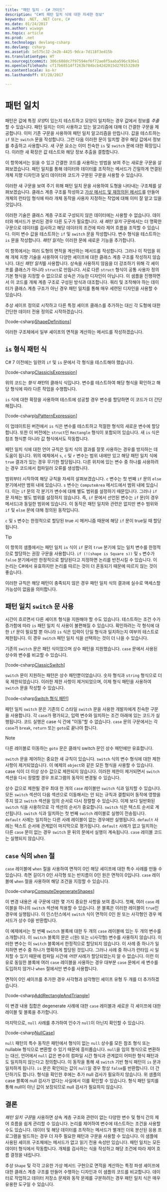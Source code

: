 ```yaml
---
title: "패턴 일치 - C# 가이드"
description: "C#의 패턴 일치 식에 대한 자세한 정보"
keywords: .NET, .NET Core, C#
ms.date: 01/24/2017
ms.author: wiwagn
ms.topic: article
ms.prod: .net
ms.technology: devlang-csharp
ms.devlang: csharp
ms.assetid: 1e575c32-2e2b-4425-9dca-7d118f3ed15b
ms.translationtype: HT
ms.sourcegitcommit: 306c608dc7f97594ef6f72ae0f5aaba596c936e1
ms.openlocfilehash: cf17b68514ff263b784bcb42d2015d27015328d9
ms.contentlocale: ko-kr
ms.lasthandoff: 07/28/2017

---
```


# <a name="pattern-matching"></a>패턴 일치 #

패턴은 값에 특정 *모양*이 있는지 테스트하고 모양이 일치하는 경우 값에서 정보를 *추출*할 수 있습니다. 패턴 일치는 이미 사용하고 있는 알고리즘에 대해 더 간결한 구문을 제공합니다. 이미 기존 구문을 사용하여 패턴 일치 알고리즘을 만듭니다. 값을 테스트하는 `if` 또는 `switch` 문을 작성합니다. 그런 다음 이러한 문이 일치할 경우 해당 값에서 정보를 추출하고 사용합니다. 새 구문 요소는 이미 친숙한 `is` 및 `switch` 문에 대한 확장입니다. 이러한 새 확장은 값 테스트와 해당 정보 추출을 결합합니다.

이 항목에서는 읽을 수 있고 간결한 코드를 사용하는 방법을 보여 주는 새로운 구문을 살펴보겠습니다. 패턴 일치를 통해 데이터와 데이터를 조작하는 메서드가 긴밀하게 연결된 개체 지향 디자인과 달리 데이터와 코드가 구분된 구문을 사용할 수 있습니다.

이러한 새 구문을 보여 주기 위해 패턴 일치 문을 사용하여 도형을 나타내는 구조체를 살펴보겠습니다. 클래스 계층 구조를 작성하고 [가상 메서드 및 재정의된 메서드](methods.md#inherited)를 만들어 개체의 런타임 형식에 따라 개체 동작을 사용자 지정하는 작업에 대해 이미 잘 알고 있을 것입니다.

이러한 기술은 클래스 계층 구조로 구성되지 않은 데이터에는 사용할 수 없습니다. 데이터와 메서드가 분리된 경우 다른 도구가 필요합니다. 새 *패턴 일치* 구문에서는 더 명확한 구문으로 데이터를 검사하고 해당 데이터의 조건에 따라 제어 흐름을 조작할 수 있습니다. 이미 변수 값을 테스트하는 `if` 및 `switch` 문을 작성합니다. 변수 형식을 테스트하는 `is` 문을 작성합니다. *패턴 일치*는 이러한 문에 새로운 기능을 추가합니다.

이 항목에서는 여러 도형의 면적을 계산하는 메서드를 작성합니다. 그러나 이 작업을 위해 개체 지향 기술을 사용하여 다양한 셰이프에 대한 클래스 계층 구조를 작성하지 않습니다.
대신 *패턴 일치*를 사용합니다. 상속을 사용하지 않음을 더 강조하기 위해 각 셰이프를 클래스가 아니라 `struct`로 만듭니다. 서로 다른 `struct` 형식이 공통 사용자 정의 기본 형식을 지정할 수 없으므로 상속은 가능한 디자인이 아닙니다.
이 샘플을 진행하면서 이 코드를 개체 계층 구조로 구성된 방식과 대조합니다. 쿼리 및 조작해야 하는 데이터가 클래스 계층 구조가 아닌 경우 패턴 일치를 통해 매우 세련된 디자인을 사용할 수 있습니다.

추상 셰이프 정의로 시작하고 다른 특정 셰이프 클래스를 추가하는 대신 각 도형에 대한 간단한 데이터 전용 정의로 시작하겠습니다.

[!code-csharp[ShapeDefinitions](../../samples/csharp/PatternMatching/Shapes.cs#01_ShapeDefinitions "셰이프 정의")]

이러한 구조체에서 일부 셰이프의 면적을 계산하는 메서드를 작성하겠습니다.

## <a name="the-is-type-pattern-expression"></a>`is` 형식 패턴 식

C# 7 이전에는 일련의 `if` 및 `is` 문에서 각 형식을 테스트해야 했습니다.

[!code-csharp[ClassicIsExpression](../../samples/csharp/PatternMatching/GeometricUtilities.cs#02_ClassicIsExpression "is를 사용하는 클래식 형식 패턴")]

위의 코드는 *형식 패턴*의 클래식 식입니다. 변수를 테스트하여 해당 형식을 확인하고 해당 형식에 따라 다른 작업을 수행합니다.

`is` 식에 대한 확장을 사용하여 테스트에 성공할 경우 변수를 할당하면 이 코드가 더 간단해집니다.

[!code-csharp[IsPatternExpression](../../samples/csharp/PatternMatching/GeometricUtilities.cs#03_IsPatternExpression "is 패턴 식")]

이 업데이트된 버전에서 `is` 식은 변수를 테스트하고 적절한 형식의 새로운 변수에 할당합니다. 또한 이 버전에는 `struct`인 `Rectangle` 형식이 포함되어 있습니다. 새 `is` 식은 참조 형식뿐 아니라 값 형식에서도 작동합니다.

패턴 일치 식에 대한 언어 규칙은 일치 식의 결과를 잘못 사용하는 경우를 방지하는 데 도움이 됩니다. 위의 예제에서 `s`, `c` 및 `r` 변수는 범위 내에만 있고 해당 패턴 일치 식에 `true` 결과가 있는 경우 무기한 할당됩니다. 다른 위치에 있는 변수 중 하나를 사용하려는 경우 코드에서 컴파일러 오류를 생성합니다.

범위부터 시작하여 해당 규칙을 자세히 살펴보겠습니다. `c` 변수는 첫 번째 `if` 문의 `else` 분기에서만 범위 내에 있습니다. `s` 변수는 `ComputeArea` 메서드에서 범위 내에 있습니다. 이는 `if` 문의 각 분기가 변수에 대해 별도 범위를 설정하기 때문입니다. 그러나 `if` 문 자체는 별도 범위를 설정하지 않습니다. 즉, `if` 문에서 선언된 변수는 `if` 문(이 경우 메서드)과 동일한 범위에 있습니다. 이 동작은 패턴 일치와 관련은 없지만 변수 범위와 `if` 및 `else` 문에 대해 정의된 동작입니다.

`c` 및 `s` 변수는 한정적으로 할당된 true 시 메커니즘 때문에 해당 `if` 문이 true일 때 할당됩니다.

> [!TIP]
> 이 항목의 샘플에서는 패턴 일치 `is` 식이 `if` 문의 `true` 분기에 있는 일치 변수를 한정적으로 할당하는 권장 구문을 사용합니다.
> `if (!(shape is Square s))` 및 `s` 변수가 `false` 분기에서만 한정적으로 할당된다고 지정하면 논리를 반전시킬 수 있습니다. 이 논리는 C#에서 유효하지만 논리를 따르는 것이 더 혼동되기 때문에 따르지 않는 것이 좋습니다.

이러한 규칙은 해당 패턴이 충족되지 않은 경우 패턴 일치 식의 결과에 실수로 액세스할 가능성이 없음을 의미합니다.

## <a name="using-pattern-matching-switch-statements"></a>패턴 일치 `switch` 문 사용

시간이 흐르면서 다른 셰이프 형식을 지원해야 할 수도 있습니다. 테스트하는 조건 수가 증가함에 따라 `is` 패턴 일치 식 사용이 불편해질 수 있습니다. 확인하려는 각 형식에 대한 `if` 문이 필요할 뿐 아니라 `is` 식은 입력이 단일 형식과 일치하는지 여부의 테스트로 제한됩니다. 이 경우 `switch` 패턴 일치 식을 선택하는 것이 더 나을 수 있습니다. 

기존의 `switch` 문은 패턴 식이었으며 상수 패턴을 지원했습니다.
`case` 문에서 사용된 상수와 변수를 비교할 수 있습니다.

[!code-csharp[ClassicSwitch](../../samples/csharp/PatternMatching/GeometricUtilities.cs#04_ClassicSwitch "클래식 switch 문")]

`switch` 문이 지원하는 패턴은 상수 패턴뿐이었습니다. 숫자 형식과 `string` 형식으로 더욱 제한되었습니다.
이러한 제한 사항이 제거되었으며, 이제 형식 패턴을 사용하여 `switch` 문을 작성할 수 있습니다.

[!code-csharp[Switch 형식 패턴](../../samples/csharp/PatternMatching/GeometricUtilities.cs#05_SwitchTypePattern "'switch' 식을 사용하여 계산")]

패턴 일치 `switch` 문은 기존의 C 스타일 `switch` 문을 사용한 개발자에게 친숙한 구문을 사용합니다. 각 `case`가 평가되고, 입력 변수와 일치하는 조건 아래에 있는 코드가 실행됩니다. 코드 실행은 case 식 간에 "이동"할 수 없습니다. `case` 문의 구문에서는 각 `case`가 `break`, `return` 또는 `goto`로 끝나야 합니다.

> [!NOTE]
> 다른 레이블로 이동하는 `goto` 문은 클래식 switch 문인 상수 패턴에만 유효합니다.

`switch` 문을 제어하는 중요한 새 규칙이 있습니다. `switch` 식의 변수 형식에 대한 제한 사항이 제거되었습니다.
이 예제의 `object`와 같은 모든 형식을 사용할 수 있습니다. case 식이 더 이상 상수 값으로 제한되지 않습니다. 이러한 제한이 제거되면서 `switch` 섹션을 다시 정렬할 경우 프로그램의 동작이 변경될 수 있습니다.

상수 값으로 제한될 경우 최대 한 개의 `case` 레이블만 `switch` 식과 일치할 수 있습니다. 모든 `switch` 섹션이 다음 섹션으로 이동해서는 안 되는 규칙과 결합되어 동작에 영향을 주지 않고 `switch` 섹션을 임의 순서로 다시 정렬할 수 있습니다.
이제 보다 일반화된 `switch` 식을 사용하므로 각 섹션의 순서가 중요합니다. `switch` 식은 텍스트 순서로 계산됩니다. `switch` 식과 일치하는 첫 번째 `switch` 레이블로 실행이 전송됩니다.  
`default` 사례는 일치하는 다른 사례 레이블이 없는 경우에만 실행됩니다. `default` 사례는 텍스트 순서에 관계없이 마지막으로 평가됩니다. `default` 사례가 없고 일치하는 다른 `case` 문이 없는 경우 `switch` 문 뒤의 문에서 실행이 계속됩니다. `case` 레이블 코드는 실행되지 않습니다.

## <a name="when-clauses-in-case-expressions"></a>`case` 식의 `when` 절

`case` 레이블에 `when` 절을 사용하여 면적이 0인 해당 셰이프에 대한 특수 사례를 만들 수 있습니다. 측면 길이가 0인 사각형 또는 반지름이 0인 원은 면적이 0입니다. `case` 레이블에 `when` 절을 사용하여 해당 조건을 지정할 수 있습니다.  

[!code-csharp[ComputeDegenerateShapes](../../samples/csharp/PatternMatching/GeometricUtilities.cs#07_ComputeDegenerateShapes "면적이 0인 셰이프 계산")]

이 변경 내용은 새 구문에 대한 몇 가지 중요한 사항을 보여 줍니다. 첫째, 여러 `case` 레이블을 하나의 `switch` 섹션에 적용할 수 있습니다. 문 블록은 이러한 레이블이 `true`인 경우에 실행됩니다. 이 인스턴스에서 `switch` 식이 면적이 0인 원 또는 사각형인 경우 메서드가 상수 0을 반환합니다.

이 예제에서는 첫 번째 `switch` 블록에 대한 두 개의 `case` 레이블에 있는 두 개의 변수를 소개합니다. 이 `switch` 블록의 문은 `c`(원) 또는 `s`(사각형) 변수를 사용하지 않습니다.
이러한 변수는 이 `switch` 블록에서 한정적으로 할당되지 않습니다.
이 사례 중 하나가 일치하면 변수 중 하나가 명확하게 할당된 것입니다.
그러나 사례 중 하나가 런타임 시 일치할 수 있기 때문에 컴파일 시간에 *어떤* 사례가 할당되었는지 알 수 없습니다. 이런 이유로 동일한 블록에 여러 `case` 레이블을 사용하는 경우 대부분 `case` 문에서 새 변수를 도입하지 않거나 `when` 절에서만 변수를 사용합니다.

면적이 0인 셰이프를 추가한 경우 사각형과 삼각형인 셰이프 유형 두 개를 더 추가하겠습니다.

[!code-csharp[AddRectangleAndTriangle](../../samples/csharp/PatternMatching/GeometricUtilities.cs#09_AddRectangleAndTriangle "사각형 및 삼각형 추가")]

 이 변경 내용 집합은 degenerate 사례에 대한 `case` 레이블과 새로운 각 셰이프에 대한 레이블 및 블록을 추가합니다. 

마지막으로, `null` 사례를 추가하여 인수가 `null`이 아닌지 확인할 수 있습니다.

[!code-csharp[NullCase](../../samples/csharp/PatternMatching/GeometricUtilities.cs#10_NullCase "null 사례 추가")]

`null` 패턴의 특수 동작은 패턴에서 형식이 없는 `null` 상수를 모든 참조 형식 또는 nullable 형식으로 변환할 수 있기 때문에 흥미롭습니다. `null`을 임의 형식으로 변환하는 대신, 언어에서 `null` 값은 변수의 컴파일 시간 형식과 관계없이 어떠한 형식 패턴과도 일치하지 않는다고 정의합니다. 이 동작을 통해 새 `switch` 기반 형식 패턴이 `is` 문과 일치하게 됩니다. `is` 문은 확인되는 값이 `null`일 경우 항상 `false`를 반환합니다. 더 간단하기도 합니다. 형식을 확인한 후에는 추가 null 검사가 필요하지 않습니다. 위 샘플의 case 블록에 null 검사가 없다는 사실에서 이를 확인할 수 있습니다. 형식 패턴 일치를 통해 null이 아닌 값이 보장되므로 null 검사가 필요하지 않습니다.

## <a name="conclusions"></a>결론

*패턴 일치 구문*을 사용하면 상속 계층 구조와 관련이 없는 다양한 변수 및 형식 간의 제어 흐름을 쉽게 관리할 수 있습니다. 논리를 제어하여 변수에 테스트하는 조건을 사용할 수도 있습니다. 데이터 및 해당 데이터를 조작하는 메서드가 별개인 더욱 분산된 응용 프로그램을 빌드하는 경우 더 자주 필요한 패턴과 구문을 사용할 수 있습니다. 이 샘플에 사용된 셰이프 구조체에는 메서드가 없고 읽기 전용 속성만 있습니다.
패턴 일치는 모든 데이터 형식에서 작동합니다. 개체를 검사하는 식을 작성하고 해당 조건에 따라 제어 흐름 결정을 내립니다.

추상 `Shape` 및 각각 고유한 가상 메서드 구현으로 면적을 계산하는 특정 파생 셰이프에 대한 클래스 계층 구조를 만들어 수행하는 디자인과 이 샘플의 코드를 비교합니다. 데이터로 작업하고 데이터 저장소 문제와 동작 문제를 구분하려는 경우 패턴 일치 식은 매우 유용한 도구일 수 있습니다.


